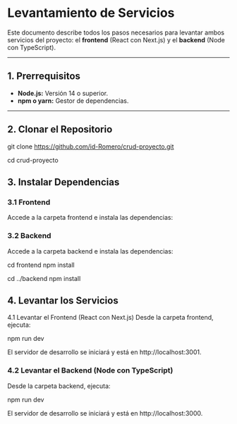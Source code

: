 # Levantamiento de Servicios

Este documento describe todos los pasos necesarios para levantar ambos servicios del proyecto: el **frontend** (React con Next.js) y el **backend** (Node con TypeScript).

---

## 1. Prerrequisitos

- **Node.js:** Versión 14 o superior.
- **npm o yarn:** Gestor de dependencias.

---

## 2. Clonar el Repositorio

git clone https://github.com/id-Romero/crud-proyecto.git

cd crud-proyecto

## 3. Instalar Dependencias

### 3.1 Frontend
Accede a la carpeta frontend e instala las dependencias:

### 3.2 Backend
Accede a la carpeta backend e instala las dependencias:

cd frontend
npm install

cd ../backend
npm install

## 4. Levantar los Servicios
4.1 Levantar el Frontend (React con Next.js)
Desde la carpeta frontend, ejecuta:

npm run dev

El servidor de desarrollo se iniciará y está en http://localhost:3001.

### 4.2 Levantar el Backend (Node con TypeScript)
Desde la carpeta backend, ejecuta:

npm run dev

El servidor de desarrollo se iniciará y está en http://localhost:3000.

